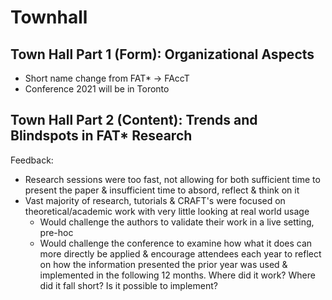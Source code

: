 # Townhall

## Town Hall Part 1 (Form): Organizational Aspects

- Short name change from FAT* -> FAccT
- Conference 2021 will be in Toronto

## Town Hall Part 2 (Content): Trends and Blindspots in FAT* Research

Feedback:
- Research sessions were too fast, not allowing for both sufficient time to present the paper & insufficient time to absord, reflect & think on it
- Vast majority of research, tutorials & CRAFT's were focused on theoretical/academic work with very little looking at real world usage
    - Would challenge the authors to validate their work in a live setting, pre-hoc
    - Would challenge the conference to examine how what it does can more directly be applied & encourage attendees each year to reflect on how the information presented the prior year was used & implemented in the following 12 months. Where did it work? Where did it fall short? Is it possible to implement?